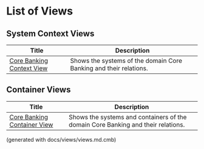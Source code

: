 # List of Views

## System Context Views
| Title | Description |
|---|---|
| [Core Banking Context View](./mybank/core-banking/context-view.md) | Shows the systems of the domain Core Banking and their relations. |
## Container Views
| Title | Description |
|---|---|
| [Core Banking Container View](./mybank/core-banking/container-view.md) | Shows the systems and containers of the domain Core Banking and their relations. |


(generated with docs/views/views.md.cmb)

